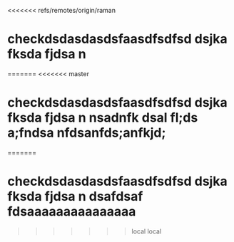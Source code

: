 <<<<<<< refs/remotes/origin/raman
# checkdsdasdasdsfaasdfsdfsd dsjka fksda fjdsa n
=======
<<<<<<< master
# checkdsdasdasdsfaasdfsdfsd dsjka fksda fjdsa n nsadnfk dsal fl;ds a;fndsa nfdsanfds;anfkjd;
=======
# checkdsdasdasdsfaasdfsdfsd dsjka fksda fjdsa n dsafdsaf fdsaaaaaaaaaaaaaaa
>>>>>>> local
>>>>>>> local
